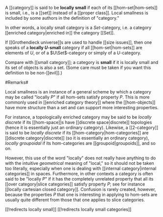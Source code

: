 A [[category]] is said to be **locally small** if each of its  [[hom-set|hom-sets]] is small, i.e., is a [[set]] instead of a [[proper class]].  Local smallness is included by some authors in the definition of "category."

In other words, a locally small category is a $Set$-category, i.e. a category [[enriched category|enriched in]] the category [[Set]].

If [[Grothendieck universe]]s are used to handle [[size issues]], then one speaks of a **locally $U$-small** category if all [[hom-set|hom-sets]] are elements of $U$, or of a $U\Set$-category or simply of a $U$-category.

Compare with [[small category]]; a category is **small** if it is locally small and its set of objects is also a set.  (Some care must be taken if you want this definition to be non-[[evil]].)


#Remarks#

Local smallness is an instance of a general scheme by which a category may be called "locally $P$" if all hom-sets satisfy property $P$.  This is more commonly used in [[enriched category theory]] where the [[hom-objects]] have more structure than a set and can support more interesting properties.

For instance, a topologically enriched category may be said to be _locally discrete_ if its [[hom-space]]s have [[discrete space|discrete]] topologies (hence it is essentially just an ordinary category).  Likewise, a [[2-category]] is said to be _locally discrete_ if its [[hom-category|hom-categories]] are [[discrete category|discrete]] (so it is essentially an ordinary category), _locally groupoidal_ if its hom-categories are [[groupoid|groupoids]], and so on.

However, this use of the word "locally" does not really have anything to do with the intuitive _geometrical_ meaning of "local," so it should not be taken too literally, especially when one is dealing with [[internal category|internal categories]] in spaces.  Furthermore, in other contexts a category is often said to be "locally $P$" if it has the completely unrelated property that all its [[over category|slice categories]] satisfy property $P$; see for instance [[locally cartesian closed category]].  Confusion is rarely created, however, because the properties $P$ that one is interesting in applying to hom-sets are usually quite different from those that one applies to slice categories.


[[!redirects locally small]]
[[!redirects locally small categories]]
